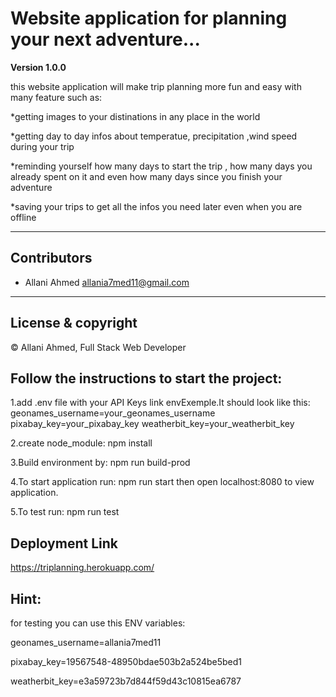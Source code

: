 # Website application for planning your next adventure...

**Version 1.0.0**

this website application will make trip planning more fun and easy
with many feature such as:

*getting images to your distinations in any place in the world

*getting day to day infos about temperatue, precipitation ,wind speed during your trip

*reminding yourself how many days to start the trip , how many days you already spent on it and even how many days since you finish your adventure

*saving your trips to get all the infos you need later even when you are offline


---

## Contributors
- Allani Ahmed <allania7med11@gmail.com>

---
## License & copyright
© Allani Ahmed, Full Stack Web Developer

## Follow the instructions to start the project:

1.add .env file with your API Keys link envExemple.It should look like this:
geonames_username=your_geonames_username
pixabay_key=your_pixabay_key
weatherbit_key=your_weatherbit_key

2.create node_module:
npm install 

3.Build environment by:
npm run build-prod

4.To start application run:
npm run start
then open localhost:8080 to view application.

5.To test run:
npm run test

## Deployment Link
https://triplanning.herokuapp.com/

## Hint:
for testing you can use this ENV variables:

geonames_username=allania7med11

pixabay_key=19567548-48950bdae503b2a524be5bed1

weatherbit_key=e3a59723b7d844f59d43c10815ea6787